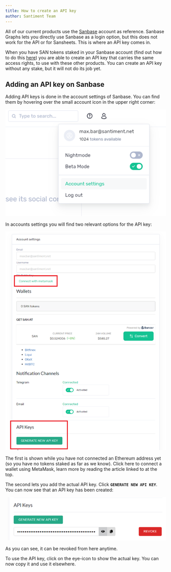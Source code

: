 ```yaml
---
title: How to create an API key
author: Santiment Team
---
```


All of our current products use the [Sanbase](https://app.santiment.net)
account as reference. Sanbase Graphs lets you directly use Sanbase as a login
option, but this does not work for the API or for Sansheets. This is
where an API key comes in.


When you have SAN tokens staked in your Sanbase account (find out how to
do this
[here](/general/san-tokens/how-to-stake-san))
you are able to create an API key that carries the same access rights,
to use with these other products. You can create an API key without any
stake, but it will not do its job yet.

## Adding an API key on Sanbase

Adding API keys is done in the account settings of Sanbase. You can find
them by hovering over the small account icon in the upper right corner:

![](41_account_settings.png)

In accounts settings you will find two relevant options for the API key:

![](42_account_settings2.png)

The first is shown while you have not connected an Ethereum address yet
(so you have no tokens staked as far as we know). Click here to connect
a wallet using MetaMask, learn more by reading the article linked to at
the top.

The second lets you add the actual API key. Click **`GENERATE NEW API
KEY`**. You can now see that an API key has been created:

![](43_API_key.png)

As you can see, it can be revoked from here anytime.

To use the API key, click on the eye-icon to show the actual key. You
can now copy it and use it elsewhere.

